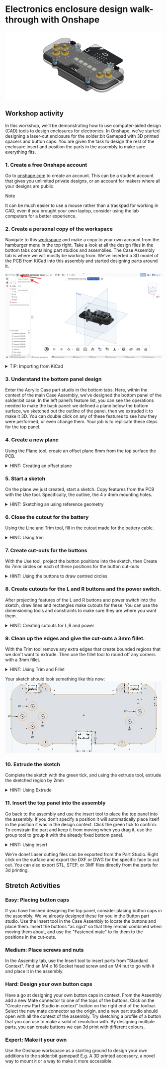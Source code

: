 # Electronics enclosure design walk-through with Onshape

![render](media/render.svg)

## Workshop activity

In this workshop, we’ll be demonstrating how to use computer-aided design (CAD) tools to design enclosures for electronics.
In Onshape, we’ve started designing a laser-cut enclosure for the solder:bit Gamepad with 3D printed spacers and button caps. You are given the task to design the rest of the enclosure insert and position the parts in the assembly to make sure everything fits.

### 1. Create a free Onshape account
Go to [onshape.com](https://www.onshape.com/en/) to create an account. This can be a student account that gives you unlimited private designs, or an account for makers where all your designs are public.

> [!NOTE]  
> It can be much easier to use a mouse rather than a trackpad for working in CAD, even if you brought your own laptop, consider using the lab computers for a better experience.

### 2.	Create a personal copy of the workspace 
Navigate to this [workspace](https://cad.onshape.com/documents/03e360eab7c280aec5a0fc8e/w/88428d9209ae85e1daa35f17/e/1467ba0b7f908cfe4e9b5ae8?renderMode=0&uiState=687371614301f30186208088) and make a copy to your own account from the hamburger menu in the top right. Take a look at all the design files in the bottom tabs containing part studios and assemblies. The Case Assembly tab is where we will mostly be working from. We’ve inserted a 3D model of the PCB from KiCad into this assembly and started designing parts around it.

![copying a workspace](media/workspace_copy.png)

<details>
<summary>TIP: Importing from KiCad</summary>

We've done this bit for you and have imported the board to start the design. However, if you're interested in doing this yourself, in KiCad, from the PCB Editor, go to File > Export > STEP / GLB ... , and select STEP as the format. You may need to set the board outline tolerance to "standard (0.01 mm) for it to recognise the boundary.

![Exporting Step files from KiCad](media/exporting_step.gif)

In Onshape this can then be imported with the plus icon in the bottom file tabs, Importing the step into a new part studio, then inserting the part studio into the assembly as rigid

![Importing Step files into Onshape](media/importing_step.gif)


</details>


### 3.	Understand the bottom panel design
Enter the Acrylic Case part studio in the bottom tabs. Here, within the context of the main Case Assembly, we’ve designed the bottom panel of the solder:bit case. In the left panel’s feature list, you can see the operations needed to make the back panel: we defined a plane below the bottom surface, we sketched out the outline of the panel,  then we extruded it to make it 3D. You can double click on any of these features to see how they were performed, or even change them. Your job is to replicate these steps for the top panel.

### 4.	Create a new plane
Using the Plane tool, create an offset plane 6mm from the top surface the PCB.

<details>
<summary>HINT: Creating an offset plane</summary>

![Creating a Plane](media/plane.gif)


</details>

### 5.	Start a sketch
On the plane we just created, start a sketch. Copy features from the PCB with the Use tool. Specifically, the outline, the 4 x 4mm mounting holes.

<details>
<summary>HINT: Sketching an using reference geometry</summary>

![Creating a sketch](media/sketch.gif)

If the context features aren't showing, make sure you've selected the right Assembly context in the top left dropdown.

</details>

### 6.	Close the cutout for the battery
Using the Line and Trim tool, fill in the cutout made for the battery cable.

<details>
<summary>HINT: Using trim</summary>

![using the trim tool](media/trim.gif)

</details>


### 7.	Create cut-outs for the buttons
With the Use tool, project the button positions into the sketch, then Create 6x 7mm circles on each of these positions for the button cut-outs

<details>
<summary>HINT: Using the buttons to draw centred circles</summary>

![using the circles tool](media/circles.gif)

</details>


### 8.	Create cutouts for the L and R buttons and the power switch.
After projecting features of the L and R buttons and power switch into the sketch, draw lines and rectangles make cutouts for these. You can use the dimensioning tools and constraints to make sure they are where you want them.

<details>
<summary>HINT: Creating cutouts for L,R and power</summary>

![making rectangles](media/fillets.gif)

</details>


### 9.	Clean up the edges and give the cut-outs a 3mm fillet.
With the Trim tool remove any extra edges that create bounded regions that we don't want to extrude. Then use the fillet tool to round off any corners with a 3mm fillet.

<details>
<summary>HINT: Using Trim and Fillet</summary>

![Using Trim and Fillets](media/fillets.gif)

</details>

Your sketch should look something like this now:
![sketch](media/sketch.png)

### 10.	Extrude the sketch
Complete the sketch with the green tick, and using the extrude tool, extrude the sketched region by 2mm

<details>
<summary>HINT: Using Extrude</summary>

![Using Extrude](media/extrude.gif)

</details>

### 11.	Insert the top panel into the assembly
Go back to the assembly and use the insert tool to place the top panel into the assembly. If you don’t specify a position it will automatically place itself in the position it was in the design context. Click the green tick to confirm. To constrain the part and keep it from moving when you drag it, use the group tool to group it with the already fixed bottom panel.

<details>
<summary>HINT: Using insert</summary>

![Using Insert](media/insert.gif)

</details>

We're done! Laser cutting files can be exported from the Part Studio. Right click on the surface and export the DXF or DWG for the specific face to cut out. You can also export STL, STEP, or 3MF files directly from the parts for 3d printing.

## Stretch Activities

### **Easy**: Placing button caps
If you have finished designing the top panel, consider placing button caps in the assembly. We've already designed these for you in the Button part studio. Use the Insert tool in the Case Assembly to locate the buttons and place them. Insert the buttons "as rigid" so that they remain combined when moving them about, and use the "Fastened mate" to fix them to the positions in the cut-outs.

###  **Medium**: Place screws and nuts
In the Assembly tab, use the Insert tool to insert parts from "Standard Context". Find an M4 x 16 Socket head screw and an M4 nut to go with it and place it in the assembly.


### **Hard**: Design your own button caps
Have a go at designing your own button caps in context. From the Assembly add a new Mate connector to one of the tops of the buttons. Click on the "Create new Part Studio in context" button on the right end of the toolbar. Select the new mate connector as the origin, and a new part studio should open with all the context of the assembly. Try sketching a profile of a button that you can use to make a solid of revolution with. By designing multiple parts, you can create buttons we can 3d print with different colours.

### **Expert**: Make it your own
Use the Onshape workspace as a starting ground to design your own additions to the solder:bit gamepad! E.g. A 3D printed accessory, a novel way to mount it or a way to make it more accessible. 

